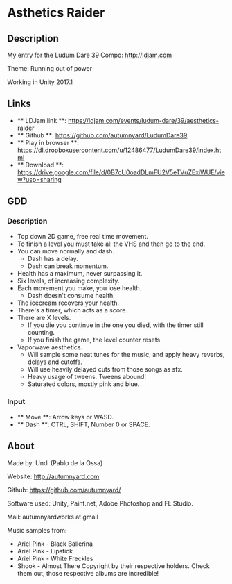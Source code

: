# Asthetics Raider

## Description
My entry for the Ludum Dare 39 Compo: http://ldjam.com

Theme: Running out of power

Working in Unity 2017.1

## Links
- ** LDJam link **: https://ldjam.com/events/ludum-dare/39/aesthetics-raider
- ** Github **: https://github.com/autumnyard/LudumDare39
- ** Play in browser **: https://dl.dropboxusercontent.com/u/12486477/LudumDare39/index.html
- ** Download **: https://drive.google.com/file/d/0B7cU0oadDLmFU2V5eTVuZExiWUE/view?usp=sharing

## GDD

### Description ###
- Top down 2D game, free real time movement.
- To finish a level you must take all the VHS and then go to the end.
- You can move normally and dash. 
  - Dash has a delay.
  - Dash can break momentum.
- Health has a maximum, never surpassing it.
- Six levels, of increasing complexity.
- Each movement you make, you lose health.
  - Dash doesn't consume health.
- The icecream recovers your health.
- There's a timer, which acts as a score.
- There are X levels.
  - If you die you continue in the one you died, with the timer still counting.
  - If you finish the game, the level counter resets.
- Vaporwave aesthetics.
  - Will sample some neat tunes for the music, and apply heavy reverbs, delays and cutoffs.
  - Will use heavily delayed cuts from those songs as sfx.
  - Heavy usage of tweens. Tweens abound!
  - Saturated colors, mostly pink and blue.


### Input
- ** Move **: Arrow keys or WASD.
- ** Dash **: CTRL, SHIFT, Number 0 or SPACE.

## About

Made by: Undi (Pablo de la Ossa)

Website: http://autumnyard.com

Github: https://github.com/autumnyard/

Software used: Unity, Paint.net, Adobe Photoshop and FL Studio.

Mail: autumnyardworks at gmail

Music samples from:
- Ariel Pink - Black Ballerina
- Ariel Pink - Lipstick
- Ariel Pink - White Freckles
- Shook - Almost There
Copyright by their respective holders. Check them out, those respective albums are incredible!

